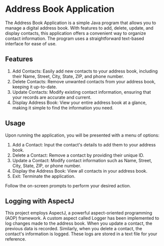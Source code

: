 # Address Book Application
The Address Book Application is a simple Java program that allows you to manage a digital address book. With features to add, delete, update, and display contacts, this application offers a convenient way to organize contact information. The program uses a straightforward text-based interface for ease of use.

## Features
1. Add Contacts: Easily add new contacts to your address book, including their Name, Street, City, State, ZIP, and phone number.
2. Delete Contacts: Remove unwanted contacts from your address book, keeping it up-to-date.
3. Update Contacts: Modify existing contact information, ensuring that your records are accurate and current.
4. Display Address Book: View your entire address book at a glance, making it simple to find the information you need.

## Usage
Upon running the application, you will be presented with a menu of options:
1. Add a Contact: Input the contact's details to add them to your address book.
2. Delete a Contact: Remove a contact by providing their unique ID.
3. Update a Contact: Modify contact information such as Name, Street, City, State, ZIP, or phone number.
4. Display the Address Book: View all contacts in your address book.
5. Exit: Terminate the application.

Follow the on-screen prompts to perform your desired action.

## Logging with AspectJ
This project employs AspectJ, a powerful aspect-oriented programming (AOP) framework. A custom aspect called Logger has been implemented to log changes made to the address book. When you update a contact, the previous data is recorded. Similarly, when you delete a contact, the contact's information is logged. These logs are stored in a text file for your reference.
